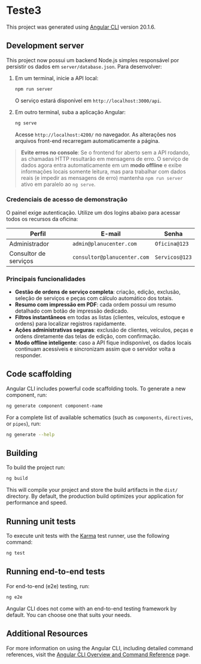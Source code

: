 # Teste3

This project was generated using [Angular CLI](https://github.com/angular/angular-cli) version 20.1.6.

## Development server

This project now possui um backend Node.js simples responsável por persistir os dados em `server/database.json`. Para desenvolver:

1. Em um terminal, inicie a API local:

   ```bash
   npm run server
   ```

   O serviço estará disponível em `http://localhost:3000/api`.

2. Em outro terminal, suba a aplicação Angular:

   ```bash
   ng serve
   ```

   Acesse `http://localhost:4200/` no navegador. As alterações nos arquivos front-end recarregam automaticamente a página.

> **Evite erros no console**: Se o frontend for aberto sem a API rodando, as chamadas HTTP resultarão em mensagens de erro. O serviço de dados agora entra automaticamente em um **modo offline** e exibe informações locais somente leitura, mas para trabalhar com dados reais (e impedir as mensagens de erro) mantenha `npm run server` ativo em paralelo ao `ng serve`.

### Credenciais de acesso de demonstração

O painel exige autenticação. Utilize um dos logins abaixo para acessar todos os recursos da oficina:

| Perfil | E-mail | Senha |
| --- | --- | --- |
| Administrador | `admin@planucenter.com` | `Oficina@123` |
| Consultor de serviços | `consultor@planucenter.com` | `Servicos@123` |

### Principais funcionalidades

- **Gestão de ordens de serviço completa**: criação, edição, exclusão, seleção de serviços e peças com cálculo automático dos totais.
- **Resumo com impressão em PDF**: cada ordem possui um resumo detalhado com botão de impressão dedicado.
- **Filtros instantâneos** em todas as listas (clientes, veículos, estoque e ordens) para localizar registros rapidamente.
- **Ações administrativas seguras**: exclusão de clientes, veículos, peças e ordens diretamente das telas de edição, com confirmação.
- **Modo offline inteligente**: caso a API fique indisponível, os dados locais continuam acessíveis e sincronizam assim que o servidor volta a responder.

## Code scaffolding

Angular CLI includes powerful code scaffolding tools. To generate a new component, run:

```bash
ng generate component component-name
```

For a complete list of available schematics (such as `components`, `directives`, or `pipes`), run:

```bash
ng generate --help
```

## Building

To build the project run:

```bash
ng build
```

This will compile your project and store the build artifacts in the `dist/` directory. By default, the production build optimizes your application for performance and speed.

## Running unit tests

To execute unit tests with the [Karma](https://karma-runner.github.io) test runner, use the following command:

```bash
ng test
```

## Running end-to-end tests

For end-to-end (e2e) testing, run:

```bash
ng e2e
```

Angular CLI does not come with an end-to-end testing framework by default. You can choose one that suits your needs.

## Additional Resources

For more information on using the Angular CLI, including detailed command references, visit the [Angular CLI Overview and Command Reference](https://angular.dev/tools/cli) page.
